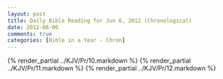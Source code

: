 ```yaml
---
layout: post
title: Daily Bible Reading for Jun 6, 2012 (Chronological)
date: 2012-06-06
comments: true
categories: [Bible in a Year - Chron]
---
```

{% render_partial ../KJV/Pr/10.markdown %}
{% render_partial ../KJV/Pr/11.markdown %}
{% render_partial ../KJV/Pr/12.markdown %}
